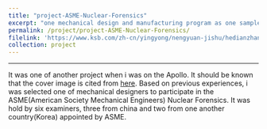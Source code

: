 ```yaml
---
title: "project-ASME-Nuclear-Forensics"
excerpt: "one mechanical design and manufacturing program as one sample to participate in the ASME review<br/><img src='/images/Forensics-N-NPT-NS.png'>"
permalink: /project/project-ASME-Nuclear-Forensics/
filelink: 'https://www.ksb.com/zh-cn/yingyong/nengyuan-jishu/hedianzhan'
collection: project
---
```


------

It was one of another project when i was on the Apollo. It should be known that the cover image is cited from [here](https://www.ksb.com/zh-cn/yingyong/nengyuan-jishu/hedianzhan). Based on previous experiences, i was selected one of mechanical designers to participate in the ASME(American Society Mechanical Engineers) Nuclear Forensics. It was hold by six examiners, three from china and two from one another country(Korea) appointed by ASME.

